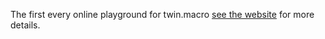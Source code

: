 The first every online playground for twin.macro [see the website](twin-playground.vercel.app) for more details.
